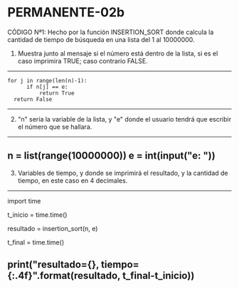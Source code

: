 # PERMANENTE-02b

CÓDIGO Nª1:
Hecho por la función INSERTION_SORT donde calcula la cantidad de tiempo de búsqueda en una lista del 1 al 10000000.

1. Muestra junto al mensaje si el número está dentro de la lista, si es el caso imprimira TRUE; caso contrario FALSE.
--------------------------------
    for j in range(len(n)-1):
          if n[j] == e:  
              return True
      return False
--------------------------------
2. "n" sería la variable de la lista, y "e" donde el usuario tendrá que escribir el número que se hallara.
---------------------------
n = list(range(10000000))
e = int(input("e: "))
---------------------------
3. Variables de tiempo, y donde se imprimirá el resultado, y la cantidad de tiempo, en este caso en 4 decimales.
--------------------------------------------------------------------------
import time

t_inicio = time.time()

resultado = insertion_sort(n, e)

t_final = time.time()

print("resultado={}, tiempo={:.4f}".format(resultado, t_final-t_inicio))
--------------------------------------------------------------------------
